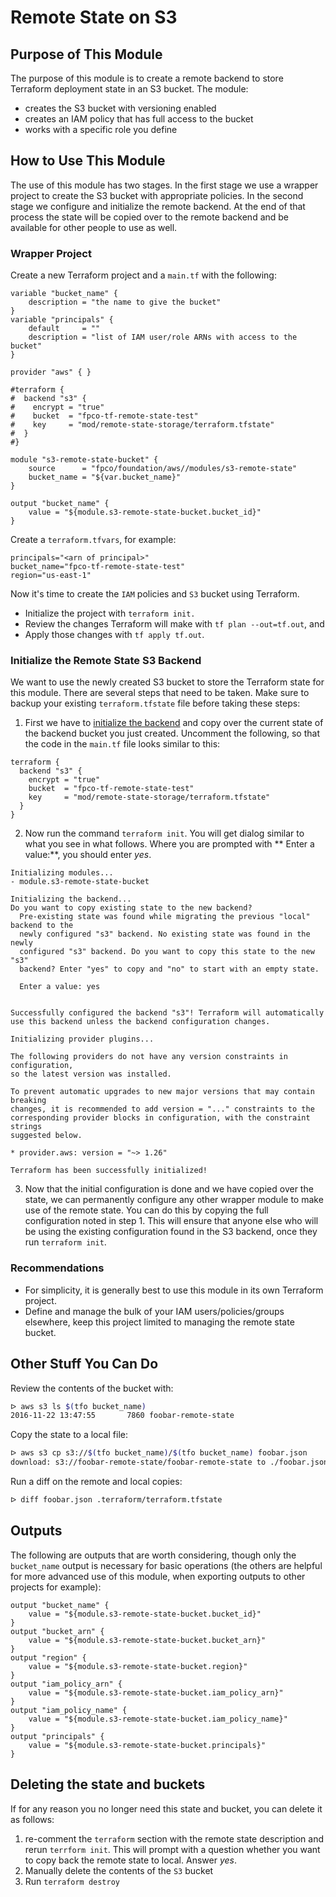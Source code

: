 # Remote State on S3

## Purpose of This Module

The purpose of this module is to create a remote backend to store Terraform deployment state in an S3 bucket. The module:

* creates the S3 bucket with versioning enabled
* creates an IAM policy that has full access to the bucket
* works with a specific role you define

## How to Use This Module

The use of this module has two stages. In the first stage we use a wrapper project to create the S3 bucket with appropriate policies. In the second stage we configure and initialize the remote backend. At the end of that process the state will be copied over to the remote backend and be available for other people to use as well.

### Wrapper Project

Create a new Terraform project and a `main.tf` with the following:

```hcl
variable "bucket_name" {
    description = "the name to give the bucket"
}
variable "principals" {
    default     = ""
    description = "list of IAM user/role ARNs with access to the bucket"
}

provider "aws" { }

#terraform {
#  backend "s3" {
#    encrypt = "true"
#    bucket  = "fpco-tf-remote-state-test"
#    key     = "mod/remote-state-storage/terraform.tfstate"
#  }
#}

module "s3-remote-state-bucket" {
    source      = "fpco/foundation/aws//modules/s3-remote-state"
    bucket_name = "${var.bucket_name}"
}

output "bucket_name" {
    value = "${module.s3-remote-state-bucket.bucket_id}"
}
```

Create a `terraform.tfvars`, for example:

```hcl
principals="<arn of principal>"
bucket_name="fpco-tf-remote-state-test"
region="us-east-1"
```

Now it's time to create  the `IAM` policies and `S3` bucket using Terraform.

* Initialize the project with `terraform init.` 
* Review the changes Terraform will make with `tf plan --out=tf.out`, and 
* Apply those changes with `tf apply tf.out`.

### Initialize the Remote State S3 Backend

We want to use the newly created S3 bucket to store the Terraform state for this module. There are several steps that need to be taken. Make sure to backup your existing `terraform.tfstate` file before taking these steps:

1. First we have to [initialize the backend][1] and copy over the current state of the backend bucket you just created. Uncomment the following, so that the code in the `main.tf` file looks similar to this:

```hcl
terraform {
  backend "s3" {
    encrypt = "true"
    bucket  = "fpco-tf-remote-state-test"
    key     = "mod/remote-state-storage/terraform.tfstate"
  }
}
```

2. Now run the command `terraform init`.  You will get dialog similar to what you see in what follows. Where you are prompted with ** Enter a value:**, you should enter *yes*.

```hcl
Initializing modules...
- module.s3-remote-state-bucket

Initializing the backend...
Do you want to copy existing state to the new backend?
  Pre-existing state was found while migrating the previous "local" backend to the
  newly configured "s3" backend. No existing state was found in the newly
  configured "s3" backend. Do you want to copy this state to the new "s3"
  backend? Enter "yes" to copy and "no" to start with an empty state.

  Enter a value: yes


Successfully configured the backend "s3"! Terraform will automatically
use this backend unless the backend configuration changes.

Initializing provider plugins...

The following providers do not have any version constraints in configuration,
so the latest version was installed.

To prevent automatic upgrades to new major versions that may contain breaking
changes, it is recommended to add version = "..." constraints to the
corresponding provider blocks in configuration, with the constraint strings
suggested below.

* provider.aws: version = "~> 1.26"

Terraform has been successfully initialized!
```

3. Now that the initial configuration is done and we have copied over the state, we can permanently configure any other wrapper module to make use of the remote state. You can do this by copying the full configuration noted in step 1. This will ensure that anyone else who  will be using the existing configuration found in the S3 backend, once they run `terraform init`.

### Recommendations

* For simplicity, it is generally best to use this module in its own Terraform
  project.
* Define and manage the bulk of your IAM users/policies/groups elsewhere, keep
  this project limited to managing the remote state bucket.

## Other Stuff You Can Do

Review the contents of the bucket with:

```bash
ᐅ aws s3 ls $(tfo bucket_name)
2016-11-22 13:47:55       7860 foobar-remote-state
```

Copy the state to a local file:

```bash
ᐅ aws s3 cp s3://$(tfo bucket_name)/$(tfo bucket_name) foobar.json
download: s3://foobar-remote-state/foobar-remote-state to ./foobar.json
```

Run a diff on the remote and local copies:

```bash
ᐅ diff foobar.json .terraform/terraform.tfstate
```

## Outputs

The following are outputs that are worth considering, though only the
`bucket_name` output is necessary for basic operations (the others are helpful
for more advanced use of this module, when exporting outputs to other projects
for example):

```hcl
output "bucket_name" {
    value = "${module.s3-remote-state-bucket.bucket_id}"
}
output "bucket_arn" {
    value = "${module.s3-remote-state-bucket.bucket_arn}"
}
output "region" {
    value = "${module.s3-remote-state-bucket.region}"
}
output "iam_policy_arn" {
    value = "${module.s3-remote-state-bucket.iam_policy_arn}"
}
output "iam_policy_name" {
    value = "${module.s3-remote-state-bucket.iam_policy_name}"
}
output "principals" {
    value = "${module.s3-remote-state-bucket.principals}"
}
```

## Deleting the state and buckets

If for any reason you no longer need this state and bucket, you can delete it as follows:

1. re-comment the `terraform` section with the remote state description and rerun `terrform init`. This will prompt with a question whether you want to copy back the remote state to local. Answer *yes*.
2. Manually delete the contents of the `S3` bucket
3. Run `terraform destroy`

[1]: https://www.terraform.io/docs/backends/config.html

